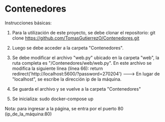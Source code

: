 # Contenedores

Instrucciones básicas:

1. Para la utilización de este proyecto, se debe clonar el repositorio:
  git clone https://github.com/TomasGutierrezO/Contenedores.git
  
2. Luego se debe acceder a la carpeta "Contenedores".

3. Se debe modificar el archivo "web.py" ubicado en la carpeta "web", la ruta completa es "/Contenedores/web/web.py".
   En este archivo se modifica la siguiente línea (línea 66):
    return redirect('http://localhost:5600/?password=270204') ---> En lugar de "localhost", se escribe la dirección ip de la máquina.
    
4. Se guarda el archivo y se vuelve a la carpeta "Contenedores"

5. Se inicializa:
    sudo docker-compose up
    
    
Nota: para ingresar a la página, se entra por el puerto 80 (ip_de_la_máquina:80)
